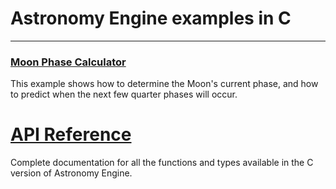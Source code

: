# Astronomy Engine examples in C

---

### [Moon Phase Calculator](https://github.com/cosinekitty/astronomy/blob/master/demo/c/moonphase.c)
This example shows how to determine the Moon's current phase,
and how to predict when the next few quarter phases will occur.

# [API Reference](../../source/c/)
Complete documentation for all the functions and types available
in the C version of Astronomy Engine.
